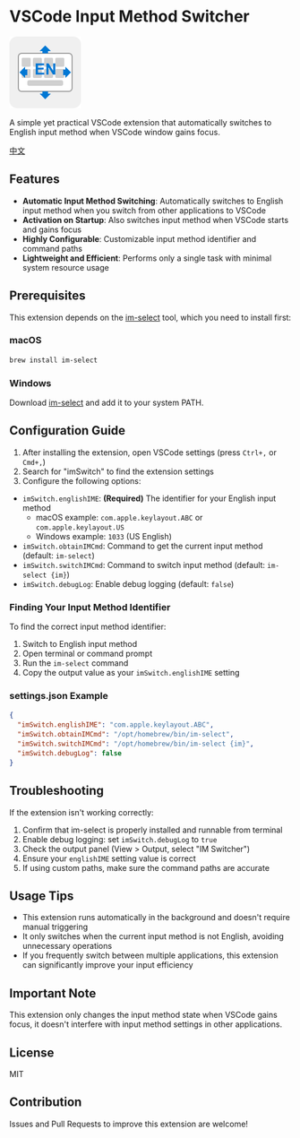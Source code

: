 # VSCode Input Method Switcher

<img src="./icon.png" alt="VSCode Input Method Switcher icon" width="128" height="128">

A simple yet practical VSCode extension that automatically switches to English input method when VSCode window gains focus.

[中文](./README.zh-CN.md)

## Features

- **Automatic Input Method Switching**: Automatically switches to English input method when you switch from other applications to VSCode
- **Activation on Startup**: Also switches input method when VSCode starts and gains focus
- **Highly Configurable**: Customizable input method identifier and command paths
- **Lightweight and Efficient**: Performs only a single task with minimal system resource usage

## Prerequisites

This extension depends on the [im-select](https://github.com/daipeihust/im-select) tool, which you need to install first:

### macOS

```bash
brew install im-select
```

### Windows

Download [im-select](https://github.com/daipeihust/im-select) and add it to your system PATH.

## Configuration Guide

1. After installing the extension, open VSCode settings (press `Ctrl+,` or `Cmd+,`)
2. Search for "imSwitch" to find the extension settings
3. Configure the following options:

- `imSwitch.englishIME`: **(Required)** The identifier for your English input method
  - macOS example: `com.apple.keylayout.ABC` or `com.apple.keylayout.US`
  - Windows example: `1033` (US English)
- `imSwitch.obtainIMCmd`: Command to get the current input method (default: `im-select`)
- `imSwitch.switchIMCmd`: Command to switch input method (default: `im-select {im}`)
- `imSwitch.debugLog`: Enable debug logging (default: `false`)

### Finding Your Input Method Identifier

To find the correct input method identifier:

1. Switch to English input method
2. Open terminal or command prompt
3. Run the `im-select` command
4. Copy the output value as your `imSwitch.englishIME` setting

### settings.json Example

```json
{
  "imSwitch.englishIME": "com.apple.keylayout.ABC",
  "imSwitch.obtainIMCmd": "/opt/homebrew/bin/im-select",
  "imSwitch.switchIMCmd": "/opt/homebrew/bin/im-select {im}",
  "imSwitch.debugLog": false
}
```

## Troubleshooting

If the extension isn't working correctly:

1. Confirm that im-select is properly installed and runnable from terminal
2. Enable debug logging: set `imSwitch.debugLog` to `true`
3. Check the output panel (View > Output, select "IM Switcher")
4. Ensure your `englishIME` setting value is correct
5. If using custom paths, make sure the command paths are accurate

## Usage Tips

- This extension runs automatically in the background and doesn't require manual triggering
- It only switches when the current input method is not English, avoiding unnecessary operations
- If you frequently switch between multiple applications, this extension can significantly improve your input efficiency

## Important Note

This extension only changes the input method state when VSCode gains focus, it doesn't interfere with input method settings in other applications.

## License

MIT

## Contribution

Issues and Pull Requests to improve this extension are welcome!
